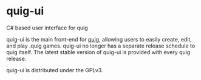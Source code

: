 # quig-ui
C# based user interface for quig

quig-ui is the main front-end for [quig](https://github.com/bmdeeal/quig), allowing users to easily create, edit, and play .quig games.
quig-ui no longer has a separate release schedule to quig itself. The latest stable version of quig-ui is provided with every quig release.

quig-ui is distributed under the GPLv3.
